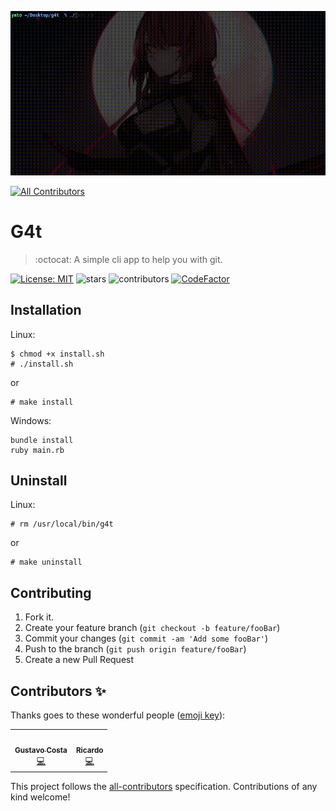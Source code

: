 ![demo](./img/demo.gif)
<!-- ALL-CONTRIBUTORS-BADGE:START - Do not remove or modify this section -->
[![All Contributors](https://img.shields.io/badge/all_contributors-2-orange.svg?style=flat-square)](#contributors-)
<!-- ALL-CONTRIBUTORS-BADGE:END -->

# G4t
> :octocat: A simple cli app to help you with git.

[![License: MIT](https://img.shields.io/badge/License-MIT-yellow.svg)](https://opensource.org/licenses/MIT)
![stars](https://img.shields.io/github/stars/freazesss/g4t.svg)
![contributors](https://img.shields.io/github/contributors/freazesss/g4t.svg)
[![CodeFactor](https://www.codefactor.io/repository/github/freazesss/g4t/badge/master)](https://www.codefactor.io/repository/github/freazesss/g4t/overview/master)

## Installation

Linux:

```ascii
$ chmod +x install.sh
# ./install.sh
```

or

```ascii
# make install
```

Windows:

```ascii
bundle install
ruby main.rb
```

## Uninstall

Linux:

```ascii
# rm /usr/local/bin/g4t
```

or

```ascii
# make uninstall
```

## Contributing

1. Fork it.
2. Create your feature branch (`git checkout -b feature/fooBar`)
3. Commit your changes (`git commit -am 'Add some fooBar'`)
4. Push to the branch (`git push origin feature/fooBar`)
5. Create a new Pull Request

## Contributors ✨

Thanks goes to these wonderful people ([emoji key](https://allcontributors.org/docs/en/emoji-key)):

<!-- ALL-CONTRIBUTORS-LIST:START - Do not remove or modify this section -->
<!-- prettier-ignore-start -->
<!-- markdownlint-disable -->
<table>
  <tr>
    <td align="center"><a href="https://github.com/skorp1o"><img src="https://avatars2.githubusercontent.com/u/66979446?v=4" width="100px;" alt=""/><br /><sub><b>Gustavo Costa</b></sub></a><br /><a href="https://github.com/freazesss/g4t/commits?author=skorp1o" title="Code">💻</a></td>
    <td align="center"><a href="https://github.com/yatoxpl"><img src="https://avatars0.githubusercontent.com/u/69571981?v=4" width="100px;" alt=""/><br /><sub><b>Ricardo</b></sub></a><br /><a href="https://github.com/freazesss/g4t/commits?author=yatoxpl" title="Code">💻</a></td>
  </tr>
</table>

<!-- markdownlint-enable -->
<!-- prettier-ignore-end -->
<!-- ALL-CONTRIBUTORS-LIST:END -->

This project follows the [all-contributors](https://github.com/all-contributors/all-contributors) specification. Contributions of any kind welcome!